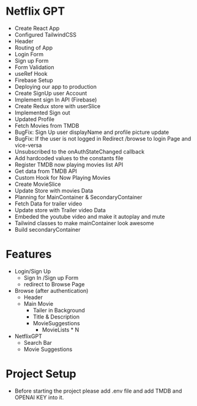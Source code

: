 # Netflix GPT
- Create React App
- Configured TailwindCSS 
- Header
- Routing of App
- Login Form
- Sign up Form
- Form Validation
- useRef Hook
- Firebase Setup
- Deploying our app to production
- Create SignUp user Account
- Implement sign In API (Firebase)
- Create Redux store with userSlice
- Implemented Sign out
- Updated Profile
- Fetch Movies from TMDB
- BugFix: Sign Up user displayName and profile picture update
- BugFix: If the user is not logged in Redirect /browse to login Page and vice-versa
- Unsubscribed to the onAuthStateChanged callback
- Add hardcoded values to the constants file
- Register TMDB now playing movies list API
- Get data from TMDB API
- Custom Hook for Now Playing Movies
- Create MovieSlice
- Update Store with movies Data
- Planning for MainContainer & SecondaryContainer
- Fetch Data for trailer video
- Update store with Trailer video Data
- Embeded the youtube video and make it autoplay and mute
- Tailwind classes to make mainContainer look awesome
- Build secondaryContainer

# Features
- Login/Sign Up
    - Sign In /Sign up Form
    - redirect to Browse Page
- Browse (after authentication)
    - Header
    - Main Movie
        - Tailer in Background
        - Title & Description
        - MovieSuggestions
            - MovieLists * N 
- NetflixGPT
    - Search Bar
    - Movie Suggestions


# Project Setup
- Before starting the project please add .env file and add TMDB and OPENAI KEY into it.